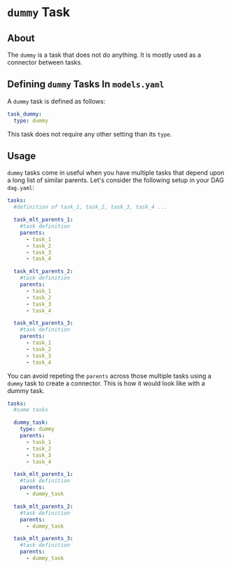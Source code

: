 # `dummy` Task

## About

The `dummy` is a task that does not do anything. It is mostly used as a connector between tasks.

## Defining `dummy` Tasks In `models.yaml`

A `dummy` task is defined as follows:

```yaml
task_dummy:
  type: dummy
```

This task does not require any other setting than its `type`.

## Usage

`dummy` tasks come in useful when you have multiple tasks that depend upon a long list of similar parents. Let's consider the following setup in your DAG `dag.yaml`:

```yaml
tasks:
  #definition of task_1, task_2, task_3, task_4 ...

  task_mlt_parents_1:
    #task definition
    parents:
      - task_1
      - task_2
      - task_3
      - task_4

  task_mlt_parents_2:
    #task definition
    parents:
      - task_1
      - task_2
      - task_3
      - task_4

  task_mlt_parents_3:
    #task definition
    parents:
      - task_1
      - task_2
      - task_3
      - task_4
```

You can avoid repeting the `parents` across those multiple tasks using a `dummy` task to create a connector. This is how it would look like with a dummy task.

```yaml
tasks:
  #some tasks

  dummy_task:
    type: dummy
    parents:
      - task_1
      - task_2
      - task_3
      - task_4

  task_mlt_parents_1:
    #task definition
    parents:
      - dummy_task

  task_mlt_parents_2:
    #task definition
    parents:
      - dummy_task

  task_mlt_parents_3:
    #task definition
    parents:
      - dummy_task
```
